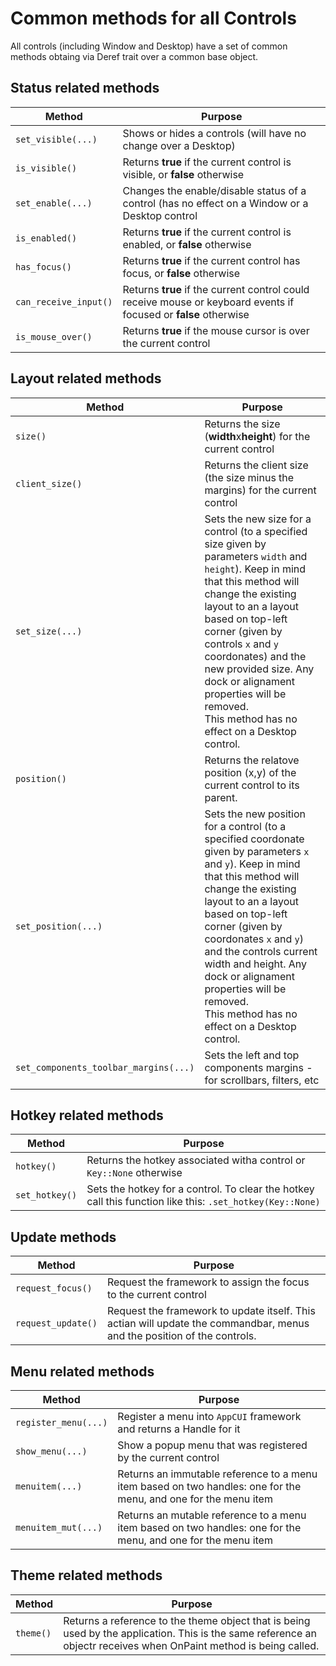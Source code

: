 # Common methods for all Controls

All controls (including Window and Desktop) have a set of common methods obtaing via Deref trait over a common base object.


## Status related methods

| Method                | Purpose                                                                                                          |
| --------------------- | ---------------------------------------------------------------------------------------------------------------- |
| `set_visible(...)`    | Shows or hides a controls (will have no change over a Desktop)                                                   |
| `is_visible()`        | Returns **true** if the current control is visible, or **false** otherwise                                       |
| `set_enable(...)`     | Changes the enable/disable status of a control (has no effect on a Window or a Desktop control                   |
| `is_enabled()`        | Returns **true** if the current control is enabled, or **false** otherwise                                       |
| `has_focus()`         | Returns **true** if the current control has focus, or **false** otherwise                                        |
| `can_receive_input()` | Returns **true** if the current control could receive mouse or keyboard events if focused or **false** otherwise |
| `is_mouse_over()`     | Returns **true** if the mouse cursor is over the current control                                                 |

## Layout related methods

| Method                                | Purpose                                                                                                                                                                                                                                                                                                                                                                                    |
| ------------------------------------- | ------------------------------------------------------------------------------------------------------------------------------------------------------------------------------------------------------------------------------------------------------------------------------------------------------------------------------------------------------------------------------------------ |
| `size()`                              | Returns the size (**width**x**height**) for the current control                                                                                                                                                                                                                                                                                                                            |
| `client_size()`                       | Returns the client size (the size minus the margins) for the current control                                                                                                                                                                                                                                                                                                               |
| `set_size(...)`                       | Sets the new size for a control (to a specified size given by parameters `width` and `height`). Keep in mind that this method will change the existing layout to an a layout based on top-left corner (given by controls `x` and `y` coordonates) and the new provided size. Any dock or alignament properties will be removed.<br>This method has no effect on a Desktop control.         |
| `position()`                          | Returns the relatove position (x,y) of the current control to its parent.                                                                                                                                                                                                                                                                                                                  |
| `set_position(...)`                   | Sets the new position for a control (to a specified coordonate given by parameters `x` and `y`). Keep in mind that this method will change the existing layout to an a layout based on top-left corner (given by coordonates `x` and `y`) and the controls current width and height. Any dock or alignament properties will be removed.<br>This method has no effect on a Desktop control. |
| `set_components_toolbar_margins(...)` | Sets the left and top components margins - for scrollbars, filters, etc                                                                                                                                                                                                                                                                                                                    |



## Hotkey related methods

| Method         | Purpose                                                                                                   |
| -------------- | --------------------------------------------------------------------------------------------------------- |
| `hotkey()`     | Returns the hotkey associated witha control or `Key::None` otherwise                                      |
| `set_hotkey()` | Sets the hotkey for a control. To clear the hotkey call this function like this: `.set_hotkey(Key::None)` |

## Update methods

| Method             | Purpose                                                                                                                 |
| ------------------ | ----------------------------------------------------------------------------------------------------------------------- |
| `request_focus()`  | Request the framework to assign the focus to the current control                                                        |
| `request_update()` | Request the framework to update itself. This actian will update the commandbar, menus and the position of the controls. |

## Menu related methods

| Method               | Purpose                                                                                                         |
| -------------------- | --------------------------------------------------------------------------------------------------------------- |
| `register_menu(...)` | Register a menu into `AppCUI` framework and returns a Handle for it                                             |
| `show_menu(...)`     | Show a popup menu that was registered by the current control                                                    |
| `menuitem(...)`      | Returns an immutable reference to a menu item based on two handles: one for the menu, and one for the menu item |
| `menuitem_mut(...)`  | Returns an mutable reference to a menu item based on two handles: one for the menu, and one for the menu item   |

## Theme related methods

| Method        | Purpose                                                                                                                                                            |
| ------------- | ------------------------------------------------------------------------------------------------------------------------------------------------------------------ |
| `theme()`     | Returns a reference to the theme object that is being used by the application. This is the same reference an objectr receives when OnPaint method is being called. |
